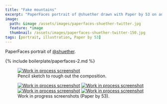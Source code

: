 ```yaml
---
title: "Fake mountains"
excerpt: "PaperFaces portrait of @shuether drawn with Paper by 53 on an iPad."
image: 
  path: &image /assets/images/paperfaces-shuether-twitter.jpg 
  feature: *image
  thumbnail: /assets/images/paperfaces-shuether-twitter-150.jpg
tags: [portrait, illustration, Paper by 53]
---
```


PaperFaces portrait of [@shuether](https://twitter.com/shuether).

{% include boilerplate/paperfaces-2.md %}

<figure>
	<a href="/assets/images/paperfaces-shuether-process-1-lg.jpg"><img src="/assets/images/paperfaces-shuether-process-1-750.jpg" alt="Work in process screenshot"></a>
	<figcaption>Pencil sketch to rough out the composition.</figcaption>
</figure>

<figure class="half">
	<a href="/assets/images/paperfaces-shuether-process-2-lg.jpg"><img src="/assets/images/paperfaces-shuether-process-2-600.jpg" alt="Work in process screenshot"></a>
	<a href="/assets/images/paperfaces-shuether-process-3-lg.jpg"><img src="/assets/images/paperfaces-shuether-process-3-600.jpg" alt="Work in process screenshot"></a>
	<a href="/assets/images/paperfaces-shuether-process-4-lg.jpg"><img src="/assets/images/paperfaces-shuether-process-4-600.jpg" alt="Work in process screenshot"></a>
	<a href="/assets/images/paperfaces-shuether-process-5-lg.jpg"><img src="/assets/images/paperfaces-shuether-process-5-600.jpg" alt="Work in process screenshot"></a>
	<figcaption>Work in progress screenshots (Paper by 53).</figcaption>
</figure>
